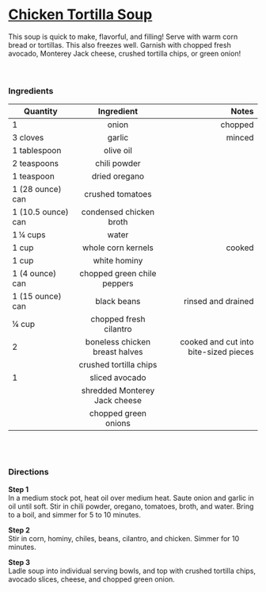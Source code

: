 # [Chicken Tortilla Soup](https://www.allrecipes.com/recipe/13351/chicken-tortilla-soup-i)  
This soup is quick to make, flavorful, and filling! Serve with warm corn bread or tortillas. This also freezes well. Garnish with chopped fresh avocado, Monterey Jack cheese, crushed tortilla chips, or green onion!  
</br>
</br>

### Ingredients  
|  Quantity     |  Ingredient          |  Notes                            |  
| ------------- |:--------------------:| ---------------------------------:|  
|      1        |  onion               |  chopped                          |    
|  3  cloves    |   garlic       |  minced                           |  
| 1 tablespoon |olive oil  |   |  
| 2 teaspoons |chili powder  |  |  
| 1 teaspoon |dried oregano |  |   
| 1 (28 ounce) can | crushed tomatoes  |  |  
| 1 (10.5 ounce) can | condensed chicken broth |  |   
| 1 ¼ cups | water  |  |  
| 1 cup | whole corn kernels | cooked  |  
| 1 cup | white hominy |  |   
| 1 (4 ounce) can | chopped green chile peppers  | |  
| 1 (15 ounce) can  | black beans | rinsed and drained  |  
| ¼ cup  | chopped fresh cilantro |  |   
| 2 | boneless chicken breast halves | cooked and cut into bite-sized pieces  |  
|  | crushed tortilla chips |  |    
| 1 | sliced avocado |  |   
|  |  shredded Monterey Jack cheese  | |  
| |  chopped green onions  |  |  
</br>
</br>

### Directions
**Step 1**  
In a medium stock pot, heat oil over medium heat. Saute onion and garlic in oil until soft. Stir in chili powder, oregano, tomatoes, broth, and water. Bring to a boil, and simmer for 5 to 10 minutes.  

**Step 2**  
Stir in corn, hominy, chiles, beans, cilantro, and chicken. Simmer for 10 minutes.  

**Step 3**  
Ladle soup into individual serving bowls, and top with crushed tortilla chips, avocado slices, cheese, and chopped green onion.  
